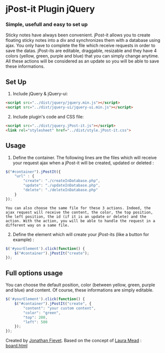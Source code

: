 # jPost-it Plugin jQuery

### Simple, usefull and easy to set up

Sticky notes have always been convenient. jPost-it allows you to create floating sticky notes into a div and synchronizes them with a database using ajax. You only have to complete the file which receive requests in order to save the datas.
jPost-its are editable, draggable, resizable and they have 4 colors (yellow, green, purple and blue) that you can simply change anytime. All these actions will be considered as an update so you will be able to save these informations.

## Set Up

1. Include jQuery & jQuery-ui:

```html
<script src="../dist/jquery/jquery.min.js"></script>
<script src="../dist/jquery-ui/jquery-ui.min.js"></script>
```

2. Include plugin's code and CSS file:

```html
<script src="../dist/jquery.jPost-it.js"></script>
<link rel="stylesheet" href="../dist/style.jPost-it.css">
```

## Usage

1. Define the container. The following lines are the files which will receive your request ajax when a jPost-it will be created, updated or deleted :

```javascript
$("#container").jPostIt({
	"url" : {
		"create": "./createInDatabase.php",
		"update": "./updateInDatabase.php",
		"delete": "./deleteInDatabase.php"
	}
});
```
	You can also choose the same file for these 3 actions. Indeed, the ajax request will receive the content, the color, the top position, the left position, the id (if it is an update or delete) and the action. With the action, you will be able to handle the request in a different way on a same file.

2. Define the element which will create your jPost-its (like a button for example) :

```javascript
$('#yourElement').click(function() {
	$("#container").jPostIt("create");
});
```

## Full options usage

You can choose the default position, color (between yellow, green, purple and blue) and content. Of course, these informations are simply editable.

```javascript
$('#yourElement').click(function() {
	$("#container").jPostIt("create", {
		"content": "your custom content",
		"color": "green",
		"top": 200,
		"left": 500
	});
});
```

Created by [Jonathan Fievet](https://github.com/jonathanfievet). 
Based on the concept of [Laura Mead](https://github.com/shmeadyy) : [board.html](https://gist.github.com/shmeadyy/7324662)

